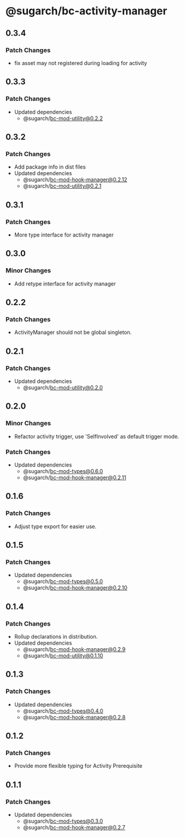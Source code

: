 # @sugarch/bc-activity-manager

## 0.3.4

### Patch Changes

-   fix asset may not registered during loading for activity

## 0.3.3

### Patch Changes

-   Updated dependencies
    -   @sugarch/bc-mod-utility@0.2.2

## 0.3.2

### Patch Changes

-   Add package info in dist files
-   Updated dependencies
    -   @sugarch/bc-mod-hook-manager@0.2.12
    -   @sugarch/bc-mod-utility@0.2.1

## 0.3.1

### Patch Changes

-   More type interface for activity manager

## 0.3.0

### Minor Changes

-   Add retype interface for activity manager

## 0.2.2

### Patch Changes

-   ActivityManager should not be global singleton.

## 0.2.1

### Patch Changes

-   Updated dependencies
    -   @sugarch/bc-mod-utility@0.2.0

## 0.2.0

### Minor Changes

-   Refactor activity trigger, use 'SelfInvolved' as default trigger mode.

### Patch Changes

-   Updated dependencies
    -   @sugarch/bc-mod-types@0.6.0
    -   @sugarch/bc-mod-hook-manager@0.2.11

## 0.1.6

### Patch Changes

-   Adjust type export for easier use.

## 0.1.5

### Patch Changes

-   Updated dependencies
    -   @sugarch/bc-mod-types@0.5.0
    -   @sugarch/bc-mod-hook-manager@0.2.10

## 0.1.4

### Patch Changes

-   Rollup declarations in distribution.
-   Updated dependencies
    -   @sugarch/bc-mod-hook-manager@0.2.9
    -   @sugarch/bc-mod-utility@0.1.10

## 0.1.3

### Patch Changes

-   Updated dependencies
    -   @sugarch/bc-mod-types@0.4.0
    -   @sugarch/bc-mod-hook-manager@0.2.8

## 0.1.2

### Patch Changes

-   Provide more flexible typing for Activity Prerequisite

## 0.1.1

### Patch Changes

-   Updated dependencies
    -   @sugarch/bc-mod-types@0.3.0
    -   @sugarch/bc-mod-hook-manager@0.2.7
